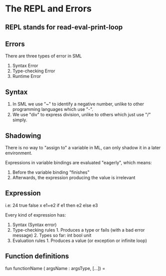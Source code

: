 # The REPL and Errors

## REPL stands for read-eval-print-loop

## Errors

  There are three types of error in SML
  
  1. Syntax Error
  2. Type-checking Error
  3. Runtime Error

## Syntax
  
  1. In SML we use "~" to identify a negative number, unlike to other programming languages which use "-".
  2. We use "div" to express division, unlike to others which just use "/" simply.

## Shadowing

  There is no way to "assign to" a variable in ML, can only shadow it in a later environment.
  
  Expressions in variable bindings are evaluated "eagerly", which means:
  
  1. Before the variable binding "finishes"
  2. Afterwards, the expression producing the value is irrelevant

## Expression

  i.e:
    24 true false x e1+e2
    if e1 then e2 else e3

  Every kind of expression has:
  
  1. Syntax (Syntax error)
  2. Type-checking rules
    1. Produces a type or fails (with a bad error message)
    2. Types so far: int bool unit
  3. Evaluation rules
    1. Produces a value (or exception or infinite loop)

## Function definitions

  fun functionName ( argsName : argsType, [...]) = 
    <Expression>
